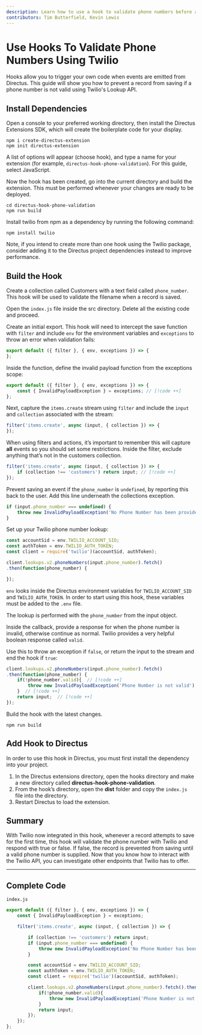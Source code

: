 ```yaml
---
description: Learn how to use a hook to validate phone numbers before allowing them in the database.
contributors: Tim Butterfield, Kevin Lewis
---
```


# Use Hooks To Validate Phone Numbers Using Twilio

Hooks allow you to trigger your own code when events are emitted from Directus. This guide will show you how to prevent a record from saving if a phone number is not valid using Twilio's Lookup API.

## Install Dependencies

Open a console to your preferred working directory, then install the Directus Extensions SDK, which will create the boilerplate code for your display.

```
npm i create-directus-extension
npm init directus-extension
```

A list of options will appear (choose hook), and type a name for your extension (for example, `directus-hook-phone-validation`). For this guide, select JavaScript.

Now the hook has been created, go into the current directory and build the extension. This must be performed whenever your changes are ready to be deployed.

```
cd directus-hook-phone-validation
npm run build
```

Install twilio from npm as a dependency by running the following command:

```
npm install twilio
```

Note, if you intend to create more than one hook using the Twilio package, consider adding it to the Directus project dependencies instead to improve performance.

## Build the Hook

Create a collection called Customers with a text field called `phone_number`. This hook will be used to validate the filename when a record is saved.

Open the `index.js` file inside the src directory. Delete all the existing code and proceed.

Create an initial export. This hook will need to intercept the save function with `filter` and include `env` for the environment variables and `exceptions` to throw an error when validation fails:

```js
export default ({ filter }, { env, exceptions }) => {
};
```

Inside the function, define the invalid payload function from the exceptions scope:

```js
export default ({ filter }, { env, exceptions }) => {
	const { InvalidPayloadException } = exceptions; // [!code ++]
};
```

Next, capture the `items.create` stream using `filter` and include the `input` and `collection` associated with the stream:

```js
filter('items.create', async (input, { collection }) => {
});
```

When using filters and actions, it’s important to remember this will capture __all__ events so you should set some restrictions. Inside the filter, exclude anything that’s not in the customers collection.

```js
filter('items.create', async (input, { collection }) => {
	if (collection !== 'customers') return input; // [!code ++]
});
```

Prevent saving an event if the `phone_number` is `undefined`, by reporting this back to the user. Add this line underneath the collections exception.

```js
if (input.phone_number === undefined) {
	throw new InvalidPayloadException('No Phone Number has been provided');
}
```

Set up your Twilio phone number lookup:

```js
const accountSid = env.TWILIO_ACCOUNT_SID;
const authToken = env.TWILIO_AUTH_TOKEN;
const client = require('twilio')(accountSid, authToken);

client.lookups.v2.phoneNumbers(input.phone_number).fetch()
.then(function(phone_number) {

});
```

`env` looks inside the Directus environment variables for `TWILIO_ACCOUNT_SID` and `TWILIO_AUTH_TOKEN`. In order to start using this hook, these variables must be added to the `.env` file.

The lookup is performed with the `phone_number` from the input object.

Inside the callback, provide a response for when the phone number is invalid, otherwise continue as normal. Twilio provides a very helpful boolean response called `valid`. 

Use this to throw an exception if `false`, or return the input to the stream and end the hook if `true`:

```js
client.lookups.v2.phoneNumbers(input.phone_number).fetch()
.then(function(phone_number) {
	if(!phone_number.valid){  // [!code ++]
		throw new InvalidPayloadException('Phone Number is not valid');  // [!code ++]
	}  // [!code ++]
	return input;  // [!code ++]
});
```

Build the hook with the latest changes.

```
npm run build
```

## Add Hook to Directus

In order to use this hook in Directus, you must first install the dependency into your project. 

1. In the Directus extensions directory, open the hooks directory and make a new directory called __directus-hook-phone-validation__.
2. From the hook’s directory, open the __dist__ folder and copy the `index.js` file into the directory.
3. Restart Directus to load the extension.

## Summary

With Twilio now integrated in this hook, whenever a record attempts to save for the first time, this hook will validate the phone number with Twilio and respond with true or false. If false, the record is prevented from saving until a valid phone number is supplied. Now that you know how to interact with the Twilio API, you can investigate other endpoints that Twilio has to offer.

---

## Complete Code

`index.js`

```js
export default ({ filter }, { env, exceptions }) => {
	const { InvalidPayloadException } = exceptions;

	filter('items.create', async (input, { collection }) => {

		if (collection !== 'customers') return input;
		if (input.phone_number === undefined) {
			throw new InvalidPayloadException('No Phone Number has been provided');
		}

		const accountSid = env.TWILIO_ACCOUNT_SID;
		const authToken = env.TWILIO_AUTH_TOKEN;
		const client = require('twilio')(accountSid, authToken);

		client.lookups.v2.phoneNumbers(input.phone_number).fetch().then(function(phone_number) {
			if(!phone_number.valid){
				throw new InvalidPayloadException('Phone Number is not valid');
			}
			return input;
		});
	});
};
```